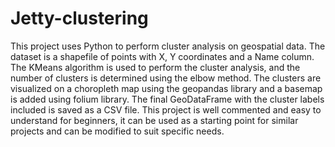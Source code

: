 # Jetty-clustering
This project uses Python to perform cluster analysis on geospatial data. The dataset is a shapefile of points with X, Y coordinates and a Name column. The KMeans algorithm is used to perform the cluster analysis, and the number of clusters is determined using the elbow method. The clusters are visualized on a choropleth map using the geopandas library and a basemap is added using folium library. The final GeoDataFrame with the cluster labels included is saved as a CSV file. This project is well commented and easy to understand for beginners, it can be used as a starting point for similar projects and can be modified to suit specific needs.
